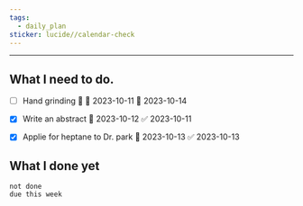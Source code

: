 ```yaml
---
tags:
  - daily_plan
sticker: lucide//calendar-check
---
```

---
## What I need to do.

- [ ] Hand grinding 🔺 🛫 2023-10-11  📅 2023-10-14
- [x] Write an abstract 📅 2023-10-12 ✅ 2023-10-11
- [x] Applie for heptane to Dr. park 📅 2023-10-13 ✅ 2023-10-13





## What I done yet
```tasks
not done
due this week
```
